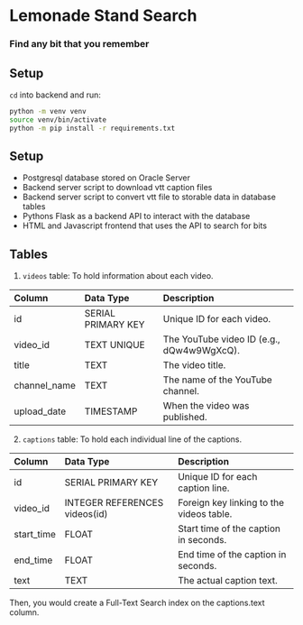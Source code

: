 # Lemonade Stand Search

### Find any bit that you remember

## Setup 

`cd` into backend and run:

```bash
python -m venv venv
source venv/bin/activate
python -m pip install -r requirements.txt
```

## Setup

- Postgresql database stored on Oracle Server
- Backend server script to download vtt caption files
- Backend server script to convert vtt file to storable data in database tables
- Pythons Flask as a backend API to interact with the database
- HTML and Javascript frontend that uses the API to search for bits

## Tables

1. `videos` table: To hold information about each video.

| Column | Data Type | Description |
| :--- | :--- | :--- |
| id | SERIAL PRIMARY KEY | Unique ID for each video. |
| video_id | TEXT UNIQUE | The YouTube video ID (e.g., dQw4w9WgXcQ). |
| title | TEXT | The video title. |
| channel_name| TEXT | The name of the YouTube channel. |
| upload_date | TIMESTAMP | When the video was published. |


2. `captions` table: To hold each individual line of the captions.

| Column | Data Type | Description |
| :--- | :--- | :--- |
| id | SERIAL PRIMARY KEY | Unique ID for each caption line. |
| video_id | INTEGER REFERENCES videos(id) | Foreign key linking to the videos table. |
| start_time | FLOAT | Start time of the caption in seconds. |
| end_time | FLOAT | End time of the caption in seconds. |
| text | TEXT | The actual caption text. |

Then, you would create a Full-Text Search index on the captions.text column.

